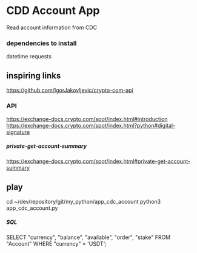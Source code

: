 # CDD Account App #
Read account information from CDC

### dependencies to install ###
datetime
requests

## inspiring links ##
https://github.com/IgorJakovljevic/crypto-com-api

### API ###
https://exchange-docs.crypto.com/spot/index.html#introduction
https://exchange-docs.crypto.com/spot/index.html?python#digital-signature

##### private-get-account-summary #####
https://exchange-docs.crypto.com/spot/index.html#private-get-account-summary

## play ##
cd ~/dev/repository/git/my_python/app_cdc_account
python3 app_cdc_account.py

##### SQL #####
SELECT "currency",
       "balance",
       "available",
       "order",
       "stake"
  FROM "Account"
 WHERE "currency" = 'USDT';